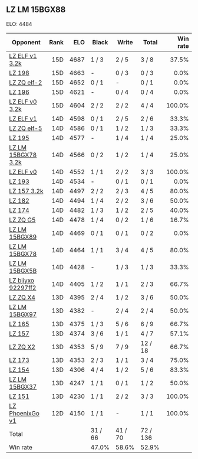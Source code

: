 ## LZ LM 15BGX88 ##

ELO: 4484

Opponent | Rank | ELO | Black | Write | Total | Win rate
---------|-----:|----:|-------|-------|-------|-------:
[LZ ELF v1 3.2k](LZ%20ELF%20v1%203.2k.md) | 15D | 4687 | 1 / 3 | 2 / 5 | 3 / 8 | 37.5%
[LZ 198](LZ%20198.md) | 15D | 4663 | - | 0 / 3 | 0 / 3 | 0.0%
[LZ ZQ elf-2](LZ%20ZQ%20elf-2.md) | 15D | 4652 | 0 / 1 | - | 0 / 1 | 0.0%
[LZ 196](LZ%20196.md) | 15D | 4621 | - | 0 / 4 | 0 / 4 | 0.0%
[LZ ELF v0 3.2k](LZ%20ELF%20v0%203.2k.md) | 15D | 4604 | 2 / 2 | 2 / 2 | 4 / 4 | 100.0%
[LZ ELF v1](LZ%20ELF%20v1.md) | 14D | 4598 | 0 / 1 | 2 / 5 | 2 / 6 | 33.3%
[LZ ZQ elf-5](LZ%20ZQ%20elf-5.md) | 14D | 4586 | 0 / 1 | 1 / 2 | 1 / 3 | 33.3%
[LZ 195](LZ%20195.md) | 14D | 4577 | - | 1 / 4 | 1 / 4 | 25.0%
[LZ LM 15BGX78 3.2k](LZ%20LM%2015BGX78%203.2k.md) | 14D | 4566 | 0 / 2 | 1 / 2 | 1 / 4 | 25.0%
[LZ ELF v0](LZ%20ELF%20v0.md) | 14D | 4552 | 1 / 1 | 2 / 2 | 3 / 3 | 100.0%
[LZ 193](LZ%20193.md) | 14D | 4534 | - | 0 / 1 | 0 / 1 | 0.0%
[LZ 157 3.2k](LZ%20157%203.2k.md) | 14D | 4497 | 2 / 2 | 2 / 3 | 4 / 5 | 80.0%
[LZ 182](LZ%20182.md) | 14D | 4494 | 1 / 4 | 2 / 2 | 3 / 6 | 50.0%
[LZ 174](LZ%20174.md) | 14D | 4482 | 1 / 3 | 1 / 2 | 2 / 5 | 40.0%
[LZ ZQ G5](LZ%20ZQ%20G5.md) | 14D | 4478 | 1 / 4 | 0 / 2 | 1 / 6 | 16.7%
[LZ LM 15BGX89](LZ%20LM%2015BGX89.md) | 14D | 4469 | 0 / 1 | 0 / 1 | 0 / 2 | 0.0%
[LZ LM 15BGX78](LZ%20LM%2015BGX78.md) | 14D | 4464 | 1 / 1 | 3 / 4 | 4 / 5 | 80.0%
[LZ LM 15BGX5B](LZ%20LM%2015BGX5B.md) | 14D | 4428 | - | 1 / 3 | 1 / 3 | 33.3%
[LZ bjiyxo 92297ff2](LZ%20bjiyxo%2092297ff2.md) | 14D | 4405 | 1 / 2 | 1 / 1 | 2 / 3 | 66.7%
[LZ ZQ X4](LZ%20ZQ%20X4.md) | 13D | 4395 | 2 / 4 | 1 / 2 | 3 / 6 | 50.0%
[LZ LM 15BGX97](LZ%20LM%2015BGX97.md) | 13D | 4382 | - | 2 / 4 | 2 / 4 | 50.0%
[LZ 165](LZ%20165.md) | 13D | 4375 | 1 / 3 | 5 / 6 | 6 / 9 | 66.7%
[LZ 157](LZ%20157.md) | 13D | 4374 | 3 / 6 | 1 / 1 | 4 / 7 | 57.1%
[LZ ZQ X2](LZ%20ZQ%20X2.md) | 13D | 4353 | 5 / 9 | 7 / 9 | 12 / 18 | 66.7%
[LZ 173](LZ%20173.md) | 13D | 4353 | 2 / 3 | 1 / 1 | 3 / 4 | 75.0%
[LZ 154](LZ%20154.md) | 13D | 4306 | 4 / 4 | 1 / 2 | 5 / 6 | 83.3%
[LZ LM 15BGX37](LZ%20LM%2015BGX37.md) | 13D | 4247 | 1 / 1 | 0 / 1 | 1 / 2 | 50.0%
[LZ 151](LZ%20151.md) | 13D | 4230 | 1 / 1 | 2 / 2 | 3 / 3 | 100.0%
[LZ PhoenixGo v1](LZ%20PhoenixGo%20v1.md) | 12D | 4150 | 1 / 1 | - | 1 / 1 | 100.0%
Total | | | 31 / 66 | 41 / 70 | 72 / 136 | 
Win rate| | | 47.0% | 58.6% | 52.9% | 
